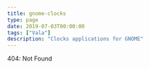 ```yaml
---
title: gnome-clocks
type: page
date: 2019-07-03T00:00:00
tags: ["Vala"]
description: "Clocks applications for GNOME"
---
```


404: Not Found
